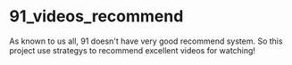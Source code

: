 # 91_videos_recommend
As known to us all, 91 doesn't have very good recommend system. 
So this project use strategys to recommend excellent videos for watching!